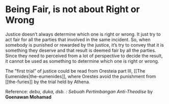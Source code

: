 # Being Fair, is not about Right or Wrong

Justice doesn’t always determine which one is right or wrong. It just try to act fair for all the parties that involved in the same incident. So, when somebody is punished or rewarded by the justice, it’s try to convey that it is something they deserve and that result is deemed fair by all the parties. Since they need to perceived from a lot of perspective to decide the result, it cannot be used as something to determine which one is right or wrong.

The "first trial” of justice could be read from Oresteia part III, [[The Eumenides|the-eumenides]], where Orestes avoid the punishment from [[the-furies]] by the trial held by Athena.

Reference:
*debu, duka, dsb. : Sebuah Pertimbangan Anti-Theodise* by **Goenawan Mohamad**